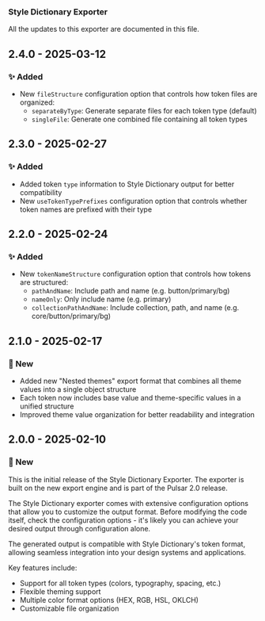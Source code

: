 ### Style Dictionary Exporter
All the updates to this exporter are documented in this file.

## 2.4.0 - 2025-03-12

### ✨ Added
- New `fileStructure` configuration option that controls how token files are organized:
  - `separateByType`: Generate separate files for each token type (default)
  - `singleFile`: Generate one combined file containing all token types

## 2.3.0 - 2025-02-27

### ✨ Added
- Added token `type` information to Style Dictionary output for better compatibility
- New `useTokenTypePrefixes` configuration option that controls whether token names are prefixed with their type

## 2.2.0 - 2025-02-24

### ✨ Added
- New `tokenNameStructure` configuration option that controls how tokens are structured:
  - `pathAndName`: Include path and name (e.g. button/primary/bg)
  - `nameOnly`: Only include name (e.g. primary)
  - `collectionPathAndName`: Include collection, path, and name (e.g. core/button/primary/bg)

## 2.1.0 - 2025-02-17

### 🚀 New
- Added new "Nested themes" export format that combines all theme values into a single object structure
- Each token now includes base value and theme-specific values in a unified structure
- Improved theme value organization for better readability and integration

## 2.0.0 - 2025-02-10

### 🚀 New

This is the initial release of the Style Dictionary Exporter. The exporter is built on the new export engine and is part of the Pulsar 2.0 release.

The Style Dictionary exporter comes with extensive configuration options that allow you to customize the output format. Before modifying the code itself, check the configuration options - it's likely you can achieve your desired output through configuration alone.

The generated output is compatible with Style Dictionary's token format, allowing seamless integration into your design systems and applications.

Key features include:
- Support for all token types (colors, typography, spacing, etc.)
- Flexible theming support
- Multiple color format options (HEX, RGB, HSL, OKLCH)
- Customizable file organization